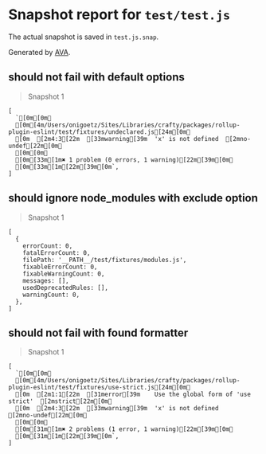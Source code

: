 # Snapshot report for `test/test.js`

The actual snapshot is saved in `test.js.snap`.

Generated by [AVA](https://avajs.dev).

## should not fail with default options

> Snapshot 1

    [
      `[0m[0m␊
      [0m[4m/Users/onigoetz/Sites/Libraries/crafty/packages/rollup-plugin-eslint/test/fixtures/undeclared.js[24m[0m␊
      [0m  [2m4:3[22m  [33mwarning[39m  'x' is not defined  [2mno-undef[22m[0m␊
      [0m[0m␊
      [0m[33m[1m✖ 1 problem (0 errors, 1 warning)[22m[39m[0m␊
      [0m[33m[1m[22m[39m[0m`,
    ]

## should ignore node_modules with exclude option

> Snapshot 1

    [
      {
        errorCount: 0,
        fatalErrorCount: 0,
        filePath: '__PATH__/test/fixtures/modules.js',
        fixableErrorCount: 0,
        fixableWarningCount: 0,
        messages: [],
        usedDeprecatedRules: [],
        warningCount: 0,
      },
    ]

## should not fail with found formatter

> Snapshot 1

    [
      `[0m[0m␊
      [0m[4m/Users/onigoetz/Sites/Libraries/crafty/packages/rollup-plugin-eslint/test/fixtures/use-strict.js[24m[0m␊
      [0m  [2m1:1[22m  [31merror[39m    Use the global form of 'use strict'  [2mstrict[22m[0m␊
      [0m  [2m4:3[22m  [33mwarning[39m  'x' is not defined                   [2mno-undef[22m[0m␊
      [0m[0m␊
      [0m[31m[1m✖ 2 problems (1 error, 1 warning)[22m[39m[0m␊
      [0m[31m[1m[22m[39m[0m`,
    ]
